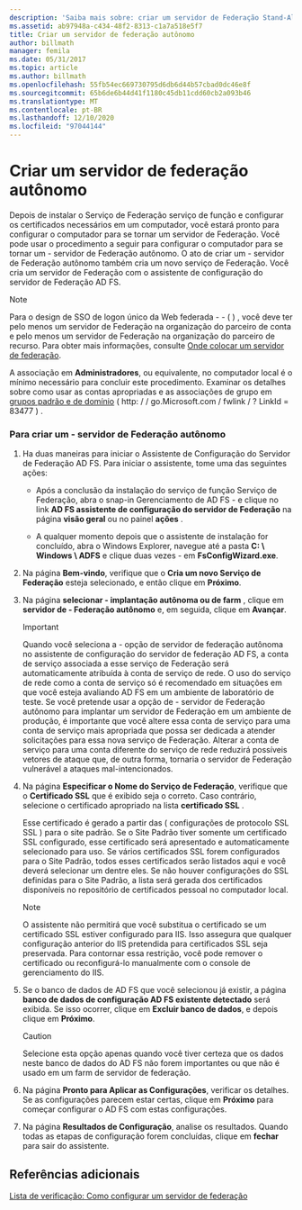 ```yaml
---
description: 'Saiba mais sobre: criar um servidor de Federação Stand-Alone'
ms.assetid: ab97948a-c434-48f2-8313-c1a7a518e5f7
title: Criar um servidor de federação autônomo
author: billmath
manager: femila
ms.date: 05/31/2017
ms.topic: article
ms.author: billmath
ms.openlocfilehash: 55fb54ec669730795d6db6d44b57cbad0dc46e8f
ms.sourcegitcommit: 65b6de6b44d41f1180c45db11cdd60cb2a093b46
ms.translationtype: MT
ms.contentlocale: pt-BR
ms.lasthandoff: 12/10/2020
ms.locfileid: "97044144"
---
```

# <a name="create-a-stand-alone-federation-server"></a>Criar um servidor de federação autônomo

Depois de instalar o Serviço de Federação serviço de função e configurar os certificados necessários em um computador, você estará pronto para configurar o computador para se tornar um servidor de Federação. Você pode usar o procedimento a seguir para configurar o computador para se tornar um \- servidor de Federação autônomo. O ato de criar um \- servidor de Federação autônomo também cria um novo serviço de Federação. Você cria um servidor de Federação com o assistente de configuração do servidor de Federação AD FS.

> [!NOTE]
> Para o design de SSO de logon único da Web federada \- \- \( \) , você deve ter pelo menos um servidor de Federação na organização do parceiro de conta e pelo menos um servidor de Federação na organização do parceiro de recurso. Para obter mais informações, consulte [Onde colocar um servidor de federação](/previous-versions/windows/it-pro/windows-server-2012-R2-and-2012/dd807127(v=ws.11)).

A associação em **Administradores**, ou equivalente, no computador local é o mínimo necessário para concluir este procedimento.  Examinar os detalhes sobre como usar as contas apropriadas e as associações de grupo em [grupos padrão e de domínio](https://go.microsoft.com/fwlink/?LinkId=83477) \( http: \/ \/ go.Microsoft.com \/ fwlink \/ ? LinkId \= 83477 \) .

### <a name="to-create-a-stand-alone-federation-server"></a>Para criar um \- servidor de Federação autônomo

1.  Ha duas maneiras para iniciar o Assistente de Configuração do Servidor de Federação AD FS. Para iniciar o assistente, tome uma das seguintes ações:

    -   Após a conclusão da instalação do serviço de função Serviço de Federação, abra o snap-in Gerenciamento de AD FS \- e clique no link **AD FS assistente de configuração do servidor de Federação** na página **visão geral** ou no painel **ações** .

    -   A qualquer momento depois que o assistente de instalação for concluído, abra o Windows Explorer, navegue até a pasta **C: \\ Windows \\ ADFS** e clique duas vezes \- em **FsConfigWizard.exe**.

2.  Na página **Bem-vindo**, verifique que o **Cria um novo Serviço de Federação** esteja selecionado, e então clique em **Próximo**.

3.  Na página **selecionar \- implantação autônoma ou de farm** , clique em **servidor de \- Federação autônomo** e, em seguida, clique em **Avançar**.

    > [!IMPORTANT]
    > Quando você seleciona a \- opção de servidor de federação autônoma no assistente de configuração do servidor de federação AD FS, a conta de serviço associada a esse serviço de Federação será automaticamente atribuída à conta de serviço de rede. O uso do serviço de rede como a conta de serviço só é recomendado em situações em que você esteja avaliando AD FS em um ambiente de laboratório de teste. Se você pretende usar a opção de \- servidor de Federação autônomo para implantar um servidor de Federação em um ambiente de produção, é importante que você altere essa conta de serviço para uma conta de serviço mais apropriada que possa ser dedicada a atender solicitações para essa nova serviço de Federação. Alterar a conta de serviço para uma conta diferente do serviço de rede reduzirá possíveis vetores de ataque que, de outra forma, tornaria o servidor de Federação vulnerável a ataques mal-intencionados.

4.  Na página **Especificar o Nome do Serviço de Federação**, verifique que o **Certificado SSL** que é exibido seja o correto. Caso contrário, selecione o certificado apropriado na lista **certificado SSL** .

    Esse certificado é gerado a partir das \( configurações de protocolo SSL SSL \) para o site padrão. Se o Site Padrão tiver somente um certificado SSL configurado, esse certificado será apresentado e automaticamente selecionado para uso. Se vários certificados SSL forem configurados para o Site Padrão, todos esses certificados serão listados aqui e você deverá selecionar um dentre eles. Se não houver configurações do SSL definidas para o Site Padrão, a lista será gerada dos certificados disponíveis no repositório de certificados pessoal no computador local.

    > [!NOTE]
    > O assistente não permitirá que você substitua o certificado se um certificado SSL estiver configurado para IIS. Isso assegura que qualquer configuração anterior do IIS pretendida para certificados SSL seja preservada. Para contornar essa restrição, você pode remover o certificado ou reconfigurá-lo manualmente com o console de gerenciamento do IIS.

5.  Se o banco de dados de AD FS que você selecionou já existir, a página **banco de dados de configuração AD FS existente detectado** será exibida. Se isso ocorrer, clique em **Excluir banco de dados**, e depois clique em **Próximo**.

    > [!CAUTION]
    > Selecione esta opção apenas quando você tiver certeza que os dados neste banco de dados do AD FS não forem importantes ou que não é usado em um farm de servidor de federação.

6.  Na página **Pronto para Aplicar as Configurações**, verificar os detalhes. Se as configurações parecem estar certas, clique em **Próximo** para começar configurar o AD FS com estas configurações.

7.  Na página **Resultados de Configuração**, analise os resultados. Quando todas as etapas de configuração forem concluídas, clique em **fechar**  para sair do assistente.

## <a name="additional-references"></a>Referências adicionais
[Lista de verificação: Como configurar um servidor de federação](Checklist--Setting-Up-a-Federation-Server.md)

